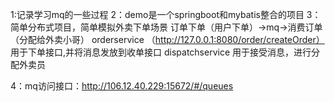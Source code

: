1:记录学习mq的一些过程
2：demo是一个springboot和mybatis整合的项目
3：简单分布式项目，简单模拟外卖下单场景
订单下单（用户下单）->mq->消费订单（分配给外卖小哥）
orderservice  （http://127.0.0.1:8080/order/createOrder） 用于下单接口,并将消息发放到收单接口
dispatchservice  用于接受消息，进行分配外卖员

4：mq访问接口：http://106.12.40.229:15672/#/queues